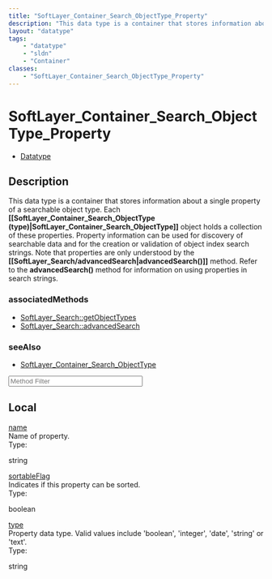 ```yaml
---
title: "SoftLayer_Container_Search_ObjectType_Property"
description: "This data type is a container that stores information about a single property of a searchable object type.  Each <b>[[So... "
layout: "datatype"
tags:
    - "datatype"
    - "sldn"
    - "Container"
classes:
    - "SoftLayer_Container_Search_ObjectType_Property"
---
```


# SoftLayer_Container_Search_ObjectType_Property
<div id='service-datatype'>
    <ul id='sldn-reference-tabs'>
        <li id='datatype'> <a href='/reference/datatypes/SoftLayer_Container_Search_ObjectType_Property' >Datatype</a></li>
    </ul>
</div>

## Description 
This data type is a container that stores information about a single property of a searchable object type.  Each <b>[[SoftLayer_Container_Search_ObjectType (type)|SoftLayer_Container_Search_ObjectType]]</b> object holds a collection of these properties.  Property information can be used for discovery of searchable data and for the creation or validation of object index search strings.  Note that properties are only understood by the <b>[[SoftLayer_Search/advancedSearch|advancedSearch()]]</b> method.  Refer to the <b>advancedSearch()</b> method for information on using properties in search strings. 


### associatedMethods

*  [SoftLayer_Search::getObjectTypes](/reference/services/SoftLayer_Search/getObjectTypes )
*  [SoftLayer_Search::advancedSearch](/reference/services/SoftLayer_Search/advancedSearch )



### seeAlso

* [SoftLayer_Container_Search_ObjectType](/reference/datatypes/SoftLayer_Container_Search_ObjectType )




<!-- Service Filer BEGIN -->
<div class="view-filters">
        <div class="clearfix">
            <div class="search-input-box">
                <input placeholder="Method Filter" onkeyup="titleSearch(inputId='prop-input', divId='properties', elementClass='prop-row')" 
                    type="text" id="prop-input" value="" size="30" maxlength="128" class="form-text">
            </div>
        </div>
</div>
<!-- Service Filer END -->

<div id="properties" class="content">
    <div id="localProperties" class="prop-content" >
        <h2>Local</h2>
                <div class='prop-row views-row'>
            <span class='views-field-title'><a href="#name" name=name>name</a></span>
            <div class='views-field-body'>Name of property.  </div>
            <span class="type-label">Type:</span> <div class='type-content'><p>string</p></div>
        </div>
                <div class='prop-row views-row'>
            <span class='views-field-title'><a href="#sortableFlag" name=sortableFlag>sortableFlag</a></span>
            <div class='views-field-body'>Indicates if this property can be sorted.  </div>
            <span class="type-label">Type:</span> <div class='type-content'><p>boolean</p></div>
        </div>
                <div class='prop-row views-row'>
            <span class='views-field-title'><a href="#type" name=type>type</a></span>
            <div class='views-field-body'>Property data type.  Valid values include 'boolean', 'integer', 'date', 'string' or 'text'.  </div>
            <span class="type-label">Type:</span> <div class='type-content'><p>string</p></div>
        </div>
            </div>
    </div>


